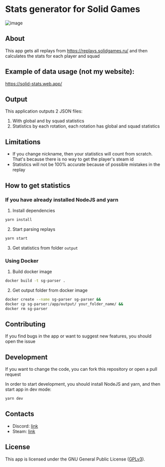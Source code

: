 # Stats generator for Solid Games

![image](https://user-images.githubusercontent.com/46472464/170368201-75d53a23-cc63-4860-8692-2e888f443037.png)

## About

This app gets all replays from https://replays.solidgames.ru/ and then calculates the stats for each player and squad

## Example of data usage (not my website):

https://solid-stats.web.app/

## Output

This application outputs 2 JSON files:
1) With global and by squad statistics
2) Statistics by each rotation, each rotation has global and squad statistics

## Limitations

- If you change nickname, then your statistics will count from scratch. That's because there is no way to get the player's steam id
- Statistics will not be 100% accurate because of possible mistakes in the replay

## How to get statistics

### If you have already installed NodeJS and yarn

1. Install dependencies
```sh
yarn install
```
2. Start parsing replays
```sh
yarn start
```
3) Get statistics from folder `output`

### Using Docker

1) Build docker image

```sh
docker build -t sg-parser .
```

2) Get output folder from docker image

```sh
docker create --name sg-parser sg-parser &&
docker cp sg-parser:/app/output/ your_folder_name/ &&
docker rm sg-parser
```

## Contributing

If you find bugs in the app or want to suggest new features, you should open the issue

## Development

If you want to change the code, you can fork this repository or open a pull request

In order to start development, you should install NodeJS and yarn, and then start app in dev mode:

```sh
yarn dev
```

## Contacts

- Discord: [link](https://discordapp.com/users/270491849066545153)
- Steam: [link](https://steamcommunity.com/id/Afgan0r)

## License

This app is licensed under the GNU General Public License ([GPLv3](https://github.com/Afgan0r/sg-replay-parser/blob/master/LICENSE)).
